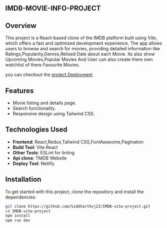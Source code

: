 ## IMDB-MOVIE-INFO-PROJECT

## Overview

This project is a React-based clone of the IMDB platform built using Vite, which offers a fast and optimized development experience. The app allows users to browse and search for movies, providing detailed information like Ratings,Popularity,Genres,Relised Date about each Movie. Its also show Upcoming Movies,Popular Movies And User can also create there own watchlist of there Favourite Movies. 

you can checkout the [project Deployment](https://siddharth-imdb-4003ff.netlify.app/)

## Features
- Movie listing and details page.
- Search functionality.
- Responsive design using Tailwind CSS.
## Technologies Used
- **Frontend**: React,Redux,Tailwind CSS,FontAwasome,Pagination
- **Build Tool**: Vite React
- **Other Tools**: ESLint for linting
- **Api clone**: TMDB Website
- **Deploy Tool**: Netlify

## Installation

To get started with this project, clone the repository and install the dependencies:

```bash
git clone https://github.com/Siddharthvj23/IMDB-vite-project.git
cd IMDB-vite-project
npm install
npm run dev
